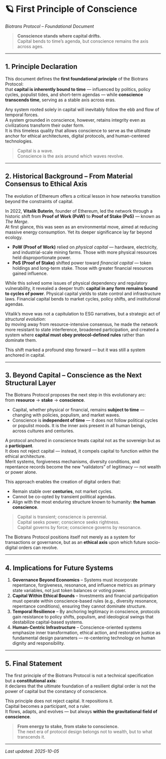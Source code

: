 # 🪐 First Principle of Conscience  
_Biotrans Protocol – Foundational Document_

> **Conscience stands where capital drifts.**  
> Capital bends to time’s agenda, but conscience remains the axis across ages.

---

## 1. Principle Declaration

This document defines the **first foundational principle** of the Biotrans Protocol:  
that **capital is inherently bound to time** — influenced by politics, policy cycles, populist tides, and short-term agendas — while **conscience transcends time**, serving as a stable axis across eras.

Any system rooted solely in capital will inevitably follow the ebb and flow of temporal forces.  
A system grounded in conscience, however, retains integrity even as civilizations transform their outer form.  
It is this timeless quality that allows conscience to serve as the ultimate anchor for ethical architectures, digital protocols, and human-centered technologies.

> Capital is a wave.  
> Conscience is the axis around which waves revolve.

---

## 2. Historical Background – From Material Consensus to Ethical Axis

The evolution of Ethereum offers a critical lesson in how networks transition beyond the constraints of capital.

In 2022, **Vitalik Buterin**, founder of Ethereum, led the network through a historic shift from **Proof of Work (PoW)** to **Proof of Stake (PoS)** — known as *The Merge*.  
At first glance, this was seen as an environmental move, aimed at reducing massive energy consumption. Yet its deeper significance lay far beyond ecology.

- **PoW (Proof of Work)** relied on *physical capital* — hardware, electricity, and industrial-scale mining farms. Those with more physical resources held disproportionate power.  
- **PoS (Proof of Stake)** shifted power toward *financial capital* — token holdings and long-term stake. Those with greater financial resources gained influence.

While this solved some issues of physical dependency and regulatory vulnerability, it revealed a deeper truth: **capital in any form remains bound to cycles of power**. Physical capital yields to state control and infrastructure laws. Financial capital bends to market cycles, policy shifts, and institutional agendas.

Vitalik’s move was not a capitulation to ESG narratives, but a strategic act of *structural evolution*:  
by moving away from resource-intensive consensus, he made the network more resistant to state interference, broadened participation, and created a system where **capital must obey protocol-defined rules** rather than dominate them.

This shift marked a profound step forward — but it was still a system anchored in capital.

---

## 3. Beyond Capital – Conscience as the Next Structural Layer

The Biotrans Protocol proposes the next step in this evolutionary arc:  
from **resource** → **stake** → **conscience**.

- Capital, whether physical or financial, remains **subject to time** — changing with policies, populism, and market waves.  
- Conscience is **independent of time** — it does not follow political cycles or populist moods. It is the inner axis present in all human beings, across cultures and centuries.

A protocol anchored in conscience treats capital not as the sovereign but as a **participant**.  
It does not reject capital — instead, it compels capital to function *within* the ethical architecture.  
Merit systems, forgiveness mechanisms, diversity conditions, and repentance records become the new “validators” of legitimacy — not wealth or power alone.

This approach enables the creation of digital orders that:

- Remain stable over **centuries**, not market cycles.  
- Cannot be co-opted by transient political agendas.  
- Align with the most enduring structure known to humanity: **the human conscience**.

> Capital is transient; conscience is perennial.  
> Capital seeks power; conscience seeks rightness.  
> Capital governs by force; conscience governs by resonance.

The Biotrans Protocol positions itself not merely as a system for transactions or governance, but as an **ethical axis** upon which future socio-digital orders can revolve.

---

## 4. Implications for Future Systems

1. **Governance Beyond Economics** – Systems must incorporate repentance, forgiveness, resonance, and influence metrics as primary state variables, not just token balances or voting power.  
2. **Capital Within Ethical Bounds** – Investments and financial participation must operate within conscience-based rules (e.g., diversity resonance, repentance conditions), ensuring they cannot dominate structure.  
3. **Temporal Resilience** – By anchoring legitimacy in conscience, protocols gain resistance to policy shifts, populism, and ideological swings that destabilize capital-based systems.  
4. **Human-Centric Infrastructure** – Conscience-oriented systems emphasize inner transformation, ethical action, and restorative justice as fundamental design parameters — re-centering technology on human dignity and responsibility.

---

## 5. Final Statement

The first principle of the Biotrans Protocol is not a technical specification but a **constitutional axis**:  
it declares that the ultimate foundation of a resilient digital order is not the power of capital but the constancy of conscience.

This principle does not reject capital. It repositions it.  
Capital becomes a participant, not a ruler.  
It flows, adapts, and evolves — but always **within the gravitational field of conscience**.

> **From energy to stake, from stake to conscience.**  
> The next era of protocol design belongs not to wealth, but to what transcends it.

---

_Last updated: 2025-10-05_
